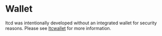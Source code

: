# Wallet

ltcd was intentionally developed without an integrated wallet for security
reasons. Please see [ltcwallet](https://github.com/ltcsuite/ltcwallet) for more
information.
